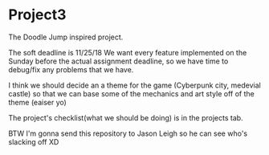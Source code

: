 # Project3
The Doodle Jump inspired project.

The soft deadline is 11/25/18
We want every feature implemented on the Sunday before the actual assignment deadline,
so we have time to debug/fix any problems that we have.

I think we should decide an a theme for the game (Cyberpunk city, medevial castle) so that
we can base some of the mechanics and art style off of the theme (eaiser yo)

The project's checklist(what we should be doing) is in the projects tab.

BTW I'm gonna send this repository to Jason Leigh so he can see who's slacking off XD
